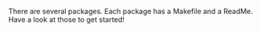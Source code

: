 There are several packages. Each package has a Makefile and a ReadMe. Have a look at those to get started!
